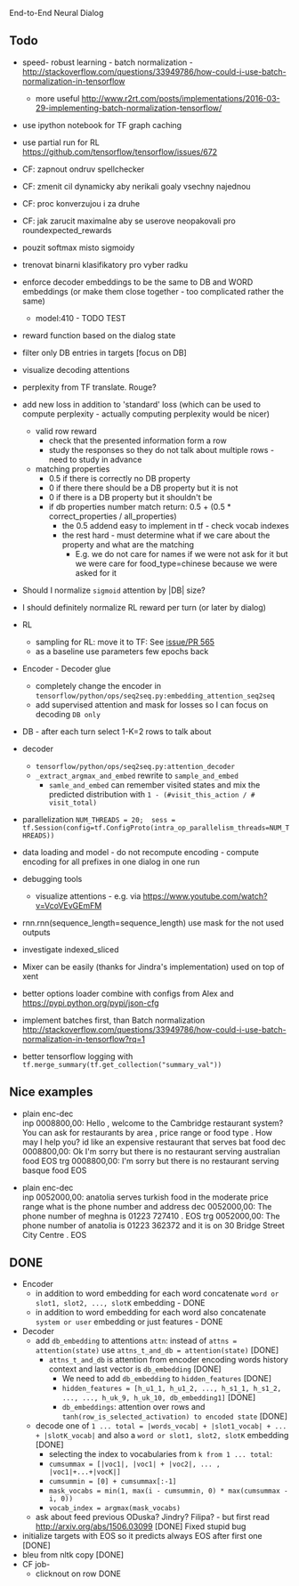 End-to-End Neural Dialog


Todo
----
- speed- robust learning - batch normalization - http://stackoverflow.com/questions/33949786/how-could-i-use-batch-normalization-in-tensorflow
    - more useful http://www.r2rt.com/posts/implementations/2016-03-29-implementing-batch-normalization-tensorflow/
- use ipython notebook for TF graph caching
- use partial run for RL https://github.com/tensorflow/tensorflow/issues/672
- CF: zapnout ondruv spellchecker
- CF: zmenit cil dynamicky aby nerikali goaly vsechny najednou
- CF: proc konverzujou i za druhe
- CF: jak zarucit maximalne aby se userove neopakovali pro roundexpected_rewards
- pouzit softmax misto sigmoidy
- trenovat binarni klasifikatory pro vyber radku
- enforce decoder embeddings to be the same to DB and WORD embeddings (or make them close together - too complicated rather the same)
    - model:410 - TODO TEST
- reward function based on the dialog state
- filter only DB entries in targets [focus on DB]
- visualize decoding attentions
-  perplexity from TF translate. Rouge?
- add new loss in addition to 'standard' loss (which can be used to compute perplexity - actually computing perplexity would be nicer)
    - valid row reward 
        - check that the presented information form a row
        - study the responses so they do not talk about multiple rows - need to study in advance
    - matching properties
        - 0.5 if there is correctly no DB property
        - 0 if there there should be a DB property but it is not
        - 0 if there is a DB property but it shouldn't be
        - if db properties number match return: 0.5 + (0.5 * correct_properties / all_properties)
            - the 0.5 addend easy to implement in tf - check vocab indexes
            - the rest hard - must determine what if we care about the property and what are the matching
                - E.g. we do not care for names if we were not ask for it but we were care for food_type=chinese because we were asked for it 
- Should I normalize `sigmoid` attention by |DB| size?
- I should definitely normalize RL reward per turn (or later by dialog)
- RL
    - sampling for RL: move it to TF: See [issue/PR 565](https://github.com/tensorflow/tensorflow/pull/2093/files)
    - as a baseline use parameters few epochs back
- Encoder - Decoder glue
    - completely change the encoder in `tensorflow/python/ops/seq2seq.py:embedding_attention_seq2seq`
    - add supervised attention and mask for losses so I can focus on decoding `DB only`
- DB - after each turn select 1-K=2 rows to talk about
- decoder 
    - `tensorflow/python/ops/seq2seq.py:attention_decoder`
    - `_extract_argmax_and_embed` rewrite to `sample_and_embed`
        - `samle_and_embed` can remember visited states and mix the predicted distribution with `1 - (#visit_this_action / # visit_total)`


- parallelization `NUM_THREADS = 20;  sess = tf.Session(config=tf.ConfigProto(intra_op_parallelism_threads=NUM_THREADS))`
- data loading and model - do not recompute encoding - compute encoding for all prefixes in one dialog in one run
- debugging tools
    - visualize attentions - e.g. via https://www.youtube.com/watch?v=VcoVEvGEmFM
- rnn.rnn(sequence_length=sequence_length) use mask for the not used outputs
- investigate indexed_sliced
- Mixer can be easily (thanks for Jindra's implementation) used on top of xent
- better options loader combine with configs from Alex and https://pypi.python.org/pypi/json-cfg
- implement batches first, than Batch normalization http://stackoverflow.com/questions/33949786/how-could-i-use-batch-normalization-in-tensorflow?rq=1
- better tensorflow logging with `tf.merge_summary(tf.get_collection("summary_val"))`


Nice examples
-------------

- plain enc-dec  
inp 0008800,00: Hello , welcome to the Cambridge restaurant system? You can ask for restaurants by area , price range or food type . How may I help you? id like an expensive restaurant that serves bat food
dec 0008800,00: Ok I'm sorry but there is no restaurant serving australian food EOS
trg 0008800,00: I'm sorry but there is no restaurant serving basque food EOS

- plain enc-dec  
inp 0052000,00: anatolia serves turkish food in the moderate price range what is the phone number and address
dec 0052000,00: The phone number of meghna is 01223 727410 . EOS
trg 0052000,00: The phone number of anatolia is 01223 362372 and it is on 30 Bridge Street City Centre . EOS


DONE
---
- Encoder
    - in addition to word embedding for each word concatenate `word or slot1, slot2, ..., slotK` embedding - DONE
    - in addition to word embedding for each word also concatenate `system or user` embedding or just features - DONE
- Decoder
    - add `db_embedding` to attentions  `attn`: instead of `attns = attention(state)` use `attns_t_and_db = attention(state)` [DONE]
        - `attns_t_and_db` is attention from encoder encoding words history context and last vector is `db_embedding` [DONE]
            - We need to add `db_embedding` to `hidden_features` [DONE]
            - `hidden_features = [h_u1_1, h_u1_2, ..., h_s1_1, h_s1_2, ..., ..., h_uk_9, h_uk_10, db_embedding1]` [DONE]
            - `db_embeddings`: attention over rows and `tanh(row_is_selected_activation) to encoded state` [DONE]
    - decode one of `1 ... total = |words_vocab| + |slot1_vocab| + ... + |slotK_vocab|` and also a `word or slot1, slot2, slotK` embedding [DONE]
        - selecting the index to vocabularies from `k from 1 ... total`: 
        - `cumsummax = [|voc1|, |voc1| + |voc2|, ... , |voc1|+...+|vocK|]`
        - `cumsummin = [0] + cumsummax[:-1]`
        - `mask_vocabs = min(1, max(i - cumsummin, 0) * max(cumsummax - i, 0))`
        - `vocab_index = argmax(mask_vocabs)`
    - ask about feed previous ODuska? Jindry? Filipa? - but first read http://arxiv.org/abs/1506.03099 [DONE] Fixed stupid bug
- initialize targets with EOS so it predicts always EOS after first one [DONE]
- bleu from nltk copy  [DONE]
- CF job-
    - clicknout on row DONE
